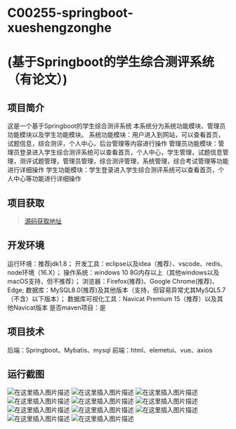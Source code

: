 # C00255-springboot-xueshengzonghe
# (基于Springboot的学生综合测评系统（有论文）)
## 项目简介


这是一个基于Springboot的学生综合测评系统
本系统分为系统功能模块、管理员功能模块以及学生功能模块。
系统功能模块：用户进入到网站，可以查看首页，试题信息，综合测评，个人中心，后台管理等内容进行操作
管理员功能模块：管理员登录进入学生综合测评系统可以查看首页，个人中心，学生管理，试题信息管理，测评试题管理，管理员管理，综合测评管理，系统管理，综合考试管理等功能进行详细操作
学生功能模块：学生登录进入学生综合测评系统可以查看首页，个人中心等功能进行详细操作




## 项目获取
> [源码获取地址](http://www.manoncode.cn/details?id=255)

 
## 开发环境

运行环境：推荐jdk1.8；
开发工具：eclipse以及idea（推荐）、vscode、redis、node环境（16.X）；
操作系统：windows 10 8G内存以上（其他windows以及macOS支持，但不推荐）；
浏览器：Firefox(推荐)、Google Chrome(推荐)、Edge;
数据库：MySQL8.0(推荐)及其他版本（支持，但容易异常尤其MySQL5.7（不含）以下版本）；
数据库可视化工具：Navicat Premium 15（推荐）以及其他Navicat版本
是否maven项目：是

## 项目技术
 
后端：Springboot、Mybatis、mysql
前端：html、elemetui、vue、axios


## 运行截图
![在这里插入图片描述](https://img-blog.csdnimg.cn/direct/2cc61a477a584f2f90f4182fff727e1b.png#pic_center)
![在这里插入图片描述](https://img-blog.csdnimg.cn/direct/bf879118c48f4da596fce8ce90e60075.png#pic_center)
![在这里插入图片描述](https://img-blog.csdnimg.cn/direct/011d57a7f1c9476d87984739010d97e2.png#pic_center)
![在这里插入图片描述](https://img-blog.csdnimg.cn/direct/a3b3091123a144158d4b54aa8510055f.png#pic_center)
![在这里插入图片描述](https://img-blog.csdnimg.cn/direct/e699f8eecfef4895a127499c6333144b.png#pic_center)
![在这里插入图片描述](https://img-blog.csdnimg.cn/direct/0ecfdef4dfa34e2a919bf6370f4b239e.png#pic_center)
![在这里插入图片描述](https://img-blog.csdnimg.cn/direct/007aa9c099c343909caabd2038bf0621.png#pic_center)
![在这里插入图片描述](https://img-blog.csdnimg.cn/direct/ed65b361204c4644a2fa36e3ea72ca63.png#pic_center)
![在这里插入图片描述](https://img-blog.csdnimg.cn/direct/1c9a3ac3edfb482b9f5db68deba43f18.png#pic_center)
![在这里插入图片描述](https://img-blog.csdnimg.cn/direct/1f5b4a70499744e3a0c5db4d228bb6c6.png#pic_center)
![在这里插入图片描述](https://img-blog.csdnimg.cn/direct/4b0f0626486a401ca366a09dc1ba8810.png#pic_center)

